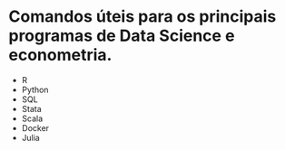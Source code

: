 # Comandos úteis para os principais programas de Data Science e econometria.

* R
* Python
* SQL
* Stata
* Scala
* Docker
* Julia
